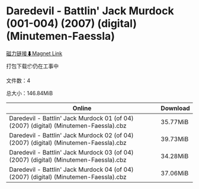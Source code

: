 # Daredevil - Battlin' Jack Murdock (001-004) (2007) (digital) (Minutemen-Faessla)

[磁力链接⬇Magnet Link](magnet:?xt=urn:btih:af1413cda3a9d7a557d4b1b4d54e35b9395c1f4a&dn=Daredevil%20-%20Battlin%27%20Jack%20Murdock%20%28001-004%29%20%282007%29%20%28digital%29%20%28Minutemen-Faessla%29)

打包下载📦仍在工事中

文件数：4

总大小：146.84MiB

Online | Download
--- | ---
Daredevil - Battlin' Jack Murdock 01 (of 04) (2007) (digital) (Minutemen-Faessla).cbz | 35.77MiB
Daredevil - Battlin' Jack Murdock 02 (of 04) (2007) (digital) (Minutemen-Faessla).cbz | 39.73MiB
Daredevil - Battlin' Jack Murdock 03 (of 04) (2007) (digital) (Minutemen-Faessla).cbz | 34.28MiB
Daredevil - Battlin' Jack Murdock 04 (of 04) (2007) (digital) (Minutemen-Faessla).cbz | 37.06MiB